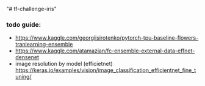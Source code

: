 "# tf-challenge-iris" 

### todo guide:
* https://www.kaggle.com/georgiisirotenko/pytorch-tpu-baseline-flowers-tranlearning-ensemble
* https://www.kaggle.com/atamazian/fc-ensemble-external-data-effnet-densenet
* image resolution by model (efficietnet) https://keras.io/examples/vision/image_classification_efficientnet_fine_tuning/